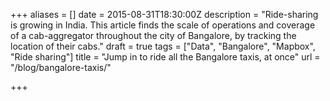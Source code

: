 +++
aliases = []
date = 2015-08-31T18:30:00Z
description = "Ride-sharing is growing in India. This article finds the scale of operations and coverage of a cab-aggregator throughout the city of Bangalore, by tracking the location of their cabs."
draft = true
tags = ["Data", "Bangalore", "Mapbox", "Ride sharing"]
title = "Jump in to ride all the Bangalore taxis, at once"
url = "/blog/bangalore-taxis/"

+++

